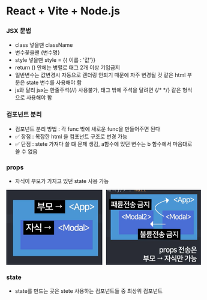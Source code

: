 # React + Vite + Node.js

### JSX 문법 
- class 넣을땐 className
- 변수꽂을땐 {변수명}
- style 넣을땐 style = {{ 이름 : '값'}}
- return () 안에는 병렬로 태그 2개 이상 기입금지 
- 일반변수는 값변경시 자동으로 렌더링 안되기 때문에 자주 변경될 것 같은 html 부분은 state 변수를 사용해야 함
- js와 달리 jsx는 한줄주석(//) 사용불가, 태그 밖에 주석을 달려면 {/* */} 같은 형식으로 사용해야 함 


### 컴포넌트 분리
- 컴포넌트 분리 방법 : 각 func 밖에 새로운 func을 만들어주면 된다
- ✅ 장점 : 복잡한 html 을 컴포넌트 구조로 변경 가능
- ✅ 단점 : stete 가져다 쓸 떄 문제 생김, a함수에 있던 변수는 b 함수에서 마음대로 쓸 수 없음 


### props 
- 자식이 부모가 가지고 있던 state 사용 가능 
<div style="display:flex; gap: 10px">
<img src="image.png" width="300" height="200"/>
<img src="image-1.png" width="300" height="200"/>
</div>

### state 
- state를 만드는 곳은 stete 사용하는 컴포넌트들 중 최상위 컴포넌트 